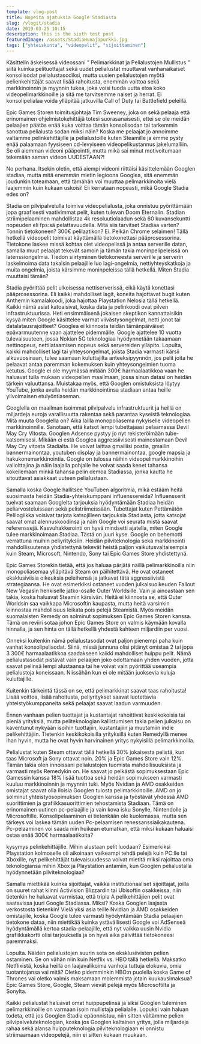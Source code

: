 ```yaml
---
template: vlog-post
title: Nopeita ajatuksia Google Stadiasta
slug: /vlogit/stadia
date: 2019-03-25 10:15
description: this is the sixth test post
featuredImage: /assets/StadiaHunajapurkki.jpg
tags: ["yhteiskunta", "videopelit", "sijoittaminen"]
---
```

Käsittelin äskeisessä videossani ” Pelimarkkinat ja Pelialustojen Mullistus ” siitä kuinka pelituottajat sekä uudet pelialustat muuttavat vanhanaikaiset konsolisodat pelialustasodiksi, mutta uusien pelialustojen myötä pelienkehittäjät saavat lisää rahoitusta, enemmän voittoa sekä markkinoinnin ja myynnin tukea, joka voisi tuoda uutta eloa koko videopelimarkkinoille ja sitä me tarvitsemme naiset ja herrat. Ei konsolipelialaa voida ylläpitää jatkuvilla Call of Duty tai Battlefield peleillä. 

Epic Games Storen toimitusjohtaja Tim Sweeney, joka on sekä pelaaja että erinomainen ohjelmistokehittäjä totesi suorasanaisesti, ettei se ole meidän pelaajien päätös enää kuka voittaa tämän konsolisodan tai tarkemmin sanottua pelialusta sodan miksi näin? Koska me pelaajat jo annoimme valtamme pelinkehittäjille ja pelialustoille kuten Steamille ja emme pysty enää palaamaan fyysiseen cd-levyiseen videopelikustannus jakelumalliin. Se oli aiemman videoni pääpointti, mutta mikä sai minut motivoitumaan tekemään saman videon UUDESTAAN?!

No perhana. Itsekin oletin, että aiempi videoni riittäisi käsittelemään Googlen stadiaa, mutta mitä enemmän mietin legioona Googlea, sitä enemmän joudunkin toteamaan, että tämähän voi muuttaa pelimarkkinoita vielä laajemmin kuin kukaan uskoisi! Eli kerrataan nopeasti, mikä Google Stadia edes on?

Stadia on pilvipalvelulla toimiva videopelialusta, joka onnistuu pyörittämään jopa graafisesti vaativimmat pelit, kuten tulevan Doom Eternalin. Stadian striimipelaaminen mahdollistaa 4k resoluutiolaadun sekä 60 kuvansekuntti nopeuden eli fps:sä pelattavuudella. Mitä siis tarvitset Stadiaa varten? Tonnin tietokoneen? 300€ pelilaatikon? Ei. Pelkän Chrome selaimen!
Tällä hetkellä videopelit toimivat käyttämällä tietokonettasi pääprosessorina. Tietokone laskee missä kohtaa olet videopelissä ja antaa serverille datan, samalla muut pelaajat tekevät samoin ja tämän takia moninpelipeleissä on latenssiongelmia. Tiedon siirtyminen tietokoneesta serverille ja serverin laskelmoima data takaisin pelaajille luo lagi-ongelmia, nettiyhteyskatkoja ja muita ongelmia, joista kärsimme moninpeleissa tällä hetkellä. Miten Stadia muuttaisi tämän?

Stadia pyörittää pelit ulkoisessa nettiserverissä, eikä käytä konettasi pääprosessorina. Eli kaikki mahdolliset lagit, koneita hajottavat bugit kuten Anthemin kamalakoodi, joka hajottaa Playstation Nelosia tällä hetkellä. Kaikki nämä asiat katoaisivat, koska data ja pelinkoodi ovat pilven infrastruktuurissa.
Heti ensimmäisenä jokaisen skeptikon kannattaisikin kysyä miten Google käsittelee varmat viivästysongelmat, netti jonot tai datalatausrajoitteet? Googlea ei kiinnosta teidän tämänpäiväiset epävarmuutenne vaan ajattelee pidemmälle. Google ajattelee 10 vuotta tulevaisuuteen, jossa Nokian 5G teknologiaa hyödynnetään takaamaan nettinopeus, nettilataamisen nopeus sekä servereiden ylläpito. Lopulta, kaikki mahdolliset lagi tai yhteysongelmat, joista Stadia varmasti kärsii alkuvuosinaan, tulee saamaan kuluttajilta anteeksipyynnön, jos pelit joita he pelaavat antaa paremman kokemuksen kuin yhteysongelmien tuoma ketutus.
Google ei ole myymässä mitään 300€ harmaalaatikkoa vaan he haluavat tulla mukaan videopelien maailmaan, jossa sinun datasi on heidän tärkein valuuttansa. Muistakaa myös, että Googlen omistuksista löytyy YouTube, jonka avulla heidän markkinointinsa stadiaan antaa heille ylivoimaisen etulyöntiaseman.

Googlella on maailman isoimmat pilvipalvelu infrastruktuurit ja heillä on miljardeja euroja varallisuutta rakentaa sekä parantaa kyseistä teknologiaa.  Mitä muuta Googlella on? Aika lailla monopoliasema nykyiselle videopelien markkinoinnille. 
Sanotaan, että katsot lempi tubettajaasi pelaamassa Devil May Cry Vitosta. Googlen Adsense pystyy jo nyt rekisteröimään tube-katsomisesi. Mikään ei estä Googlea aggressiivisesti mainostamaan Devil May Cry vitosta Stadialta. He voivat laittaa gmailiisi postia, gmailin bannermainontaa, youtuben display ja bannermainontaa, google mapsia ja hakukonemarkkinointia. Google on tulossa näihin videopelimarkkinoihin valloittajina ja näin laajalla pohjalle he voivat saada kenet tahansa kokeilemaan minkä tahansa pelin demoa Stadiassa, jonka kautta he sitouttavat asiakkaat uuteen pelialustaan.

Samalla koska Google hallitsee YouTuben algoritmia, mikä estääm heitä suosimasta heidän Stadia-yhteiskumppani influenssereida? Influensserit tuelvat saamaan Googlelta tarjouksia hyödyntämään Stadiaa heidän peliarvosteluissaan sekä pelistriimeissään. Tubettajat kuten Pettämätön Pelilogiikka voisivat tarjota katsojilleen tarjouksia Stadiasta, jotta katsojat saavat omat alennuskoodinsa ja näin Google voi seurata mistä saavat referenssejä. Kasvuhakkerointi on hyvä mindsetti ajatella, miten Google tulee markkinoimaan Stadiaa. Tästä on juuri kyse. Google on behemotti verrattuna muihin peliyrityksiin. Heidän pilviteknologia sekä markkinointi mahdollisuutensa yhdistettynä tekevät heistä paljon vaikutusvaltaisempia kuin Steam, Microsoft, Nintendo, Sony tai Epic Games Store yhdistettynä.

Epic Games Storekin tietää, että jos haluaa pärjätä näillä pelimarkkinoilla niin monopoliasemaa ylläpitävä Steam on päihitettävä.  He ovat ostaneet eksklusiviisia oikeuksia peleihensä ja jatkavat tätä aggressiivistä strategiaansa. He ovat esimerkiksi ostaneet vuoden julkaisuoikeuden Fallout New Vegasin henkiselle jatko-osalle Outer Worldsille. Vain ja ainoastaan sen takia, koska haluavat Steamin kärsivän. Heitä ei kiinnosta se, että Outer Worldsin saa vaikkapa Microsoftin kaupasta, mutta heitä varsinkin kiinnostaa mahdollisuus leikata pois pelejä Steamistä. Myös meidän suomalaisten Remedy on solminut sopimuksen Epic Games Storen kanssa. Tämä on reviiri sotaa johon Epic Games Store on valmis käymään kovalla hinnalla, ja sen hinta on tällä hetkellä yhdestä kahteen miljardiin per vuosi.

Onneksi kuitenkin nämä pelialustasodat ovat paljon pienempi paha kuin vanhat konsolipelisodat. Siinä, missä junnuna olisi pitänyt omistaa 2 tai jopa 3 300€ harmaalaatikkoa saadakseen kaikki mahdolliset huippu pelit. Nämä pelialustasodat pistävät vain pelaajien joko odottamaan yhden vuoden, jotta saavat pelinsä lempi alustaansa tai he voivat vain pyörittää useampia pelialustoja koneissaan. Niissähän kun ei ole mitään juoksevia kuluja kuluttajille.

Kuitenkin tärkeintä tässä on se, että pelimarkkinat saavat taas rahoitusta! Lisää voittoa, lisää rahoitusta, peliyritykset saavat luotettavia yhteistyökumppaneita sekä pelaajat saavat laadun varmuuden. 

Ennen vanhaan pelien tuottajat ja kustantajat rahoittivat keskikokoisia tai pieniä yrityksiä, mutta peliteknologian kallistumisen takia pelien julkaisu on kaventunut nykyään isoihin tuottajiin, kustantajiin ja muutamiin indie pelikehittäjiin. Tietenkin keskikokoisilla yrityksillä kuten Remedyllä menee ihan hyvin, mutta he ovat hyvin harvinainen yritys nykyisillä pelimarkkinoilla. 

Pelialustat kuten Steam ottavat tällä hetkellä 30% jokaisesta pelistä, kun taas Microsoft ja Sony ottavat noin. 20% ja Epic Games Store vain 12%. Tämän takia olen innoissani pelialustojen tuomista mahdollisuuksista ja varmasti myös Remedykin on. He saavat jo pelkästä sopimuksestaan Epic Gamessin kanssa 18% lisää tuottoa sekä heidän sopimukseen varmasti kuuluu markkinoinnin ja myynnin tuki.
Myös Nvidian ja AMD osakkeiden omistajat saavat olla iloisia Googlen tulosta pelimarkkinoille. AMD on jo solminut yhteistyösopimuksen Googlen kanssa ja työstävät yhdessä AMD suorittimien ja grafiikkasuorittimien tehostamista Stadiaan. Tämä on erinomainen uutinen pc-pelaajille ja vain kova isku Sonylle, Nintendolle ja Microsoftille. Konsolipelaaminen ei tietenkään ole kuolemassa, mutta sen tärkeys voi laskea tämän uuden Pc-pelaamisen renessanssiaikakautena. Pc-pelaaminen voi saada niin huikean etumatkan, että miksi kukaan haluaisi ostaa enää 300€ harmaalaatikoita?

kysymys pelinkehittäjille. Mihin alustaan pelit luodaan? Esimerkiksi Playstation kolmoselle oli aikoinaan vaikeampi tehdä pelejä kuin PC:lle tai Xboxille, nyt pelikehittäjät tulevaisuudessa voivat mietitä miksi rajoittaa oma teknologiansa mihin Xbox ja Playstation antamiin, kun Googlen pelialustalla hyödynnetään pilviteknologiaa? 

Samalla miettikää kuinka sijoittajat, vaikka institutionaaliset sijoittajat, joilla on suuret rahat kiinni Activision Blizzardin tai Ubisoftin osakkeissa, niin tietenkin he haluavat varmistaa, että tripla A pelikehittäjien pelit ovat saatavissa juuri Google Stadiassa. Miksi? Koska Googlen laajasta verkostosta tietenkin!
Vielä yksi asia teille Nvidian ja AMD osakkeiden omistajille, koska Google tulee varmasti hyödyntämään Stadia pelaajien tietokone dataa, niin miettikää kuinka ystävällisesti Google voi AdSenseä hyödyntämällä kertoa stadia-pelaajille, että nyt vaikka uusin Nvidia grafiikkakortti olisi tarjouksella ja on hyvä aika päivittää tietokoneesi paremmaksi.

Lopulta. Näiden pelialustojen suurin sota on eksklusiivisten pelien ostaminen. Se on vähän niin kuin Netflix vs. HBO tällä hetkellä. Maksatko Netflixistä, koska heillä on laajavalikoima vanhoja tuttuja elokuvia, omia tuotantojansa vai mitä? Oletko pidemminkin HBO:n puolella koska Game of Thrones vai oletko valmis maksamaan molemmista jotain kuukausimaksua? Epic Games Store, Google, Steam vievät pelejä myös Microsoftilta ja Sonylta.

Kaikki pelialustat haluavat omat huippupelinsä ja siksi Googlen tuleminen pelimarkkinoille on varmaan isoin mullistaja pelialalle. Lopuksi vain haluan todeta, että jos Googlen Stadia epäonnistuu, niin sitten vältämme pelien pilvipalveluteknologian, koska jos Googlen kaltainen yritys, jolla miljardeja rahaa sekä alansa huipputeknologia pilviteknologiaan ei onnistu striimaamaan videopelejä, niin ei sitten kukaan muukaan.